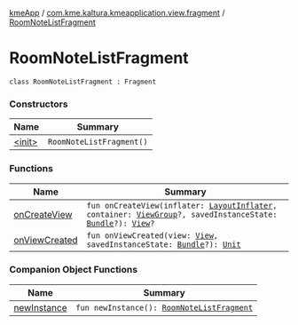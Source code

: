 [kmeApp](../../index.md) / [com.kme.kaltura.kmeapplication.view.fragment](../index.md) / [RoomNoteListFragment](./index.md)

# RoomNoteListFragment

`class RoomNoteListFragment : Fragment`

### Constructors

| Name | Summary |
|---|---|
| [&lt;init&gt;](-init-.md) | `RoomNoteListFragment()` |

### Functions

| Name | Summary |
|---|---|
| [onCreateView](on-create-view.md) | `fun onCreateView(inflater: `[`LayoutInflater`](https://developer.android.com/reference/android/view/LayoutInflater.html)`, container: `[`ViewGroup`](https://developer.android.com/reference/android/view/ViewGroup.html)`?, savedInstanceState: `[`Bundle`](https://developer.android.com/reference/android/os/Bundle.html)`?): `[`View`](https://developer.android.com/reference/android/view/View.html)`?` |
| [onViewCreated](on-view-created.md) | `fun onViewCreated(view: `[`View`](https://developer.android.com/reference/android/view/View.html)`, savedInstanceState: `[`Bundle`](https://developer.android.com/reference/android/os/Bundle.html)`?): `[`Unit`](https://kotlinlang.org/api/latest/jvm/stdlib/kotlin/-unit/index.html) |

### Companion Object Functions

| Name | Summary |
|---|---|
| [newInstance](new-instance.md) | `fun newInstance(): `[`RoomNoteListFragment`](./index.md) |
